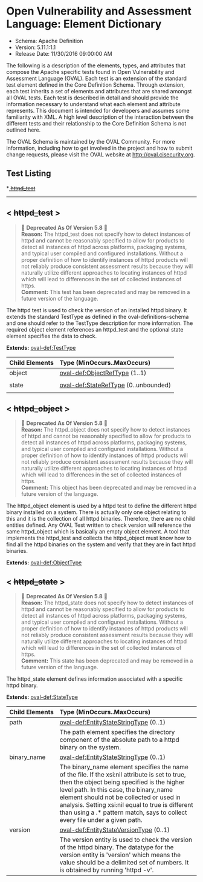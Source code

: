 # Open Vulnerability and Assessment Language: Element Dictionary

* Schema: Apache Definition  
* Version: 5.11.1:1.1  
* Release Date: 11/30/2016 09:00:00 AM

The following is a description of the elements, types, and attributes that compose the Apache specific tests found in Open Vulnerability and Assessment Language (OVAL). Each test is an extension of the standard test element defined in the Core Definition Schema. Through extension, each test inherits a set of elements and attributes that are shared amongst all OVAL tests. Each test is described in detail and should provide the information necessary to understand what each element and attribute represents. This document is intended for developers and assumes some familiarity with XML. A high level description of the interaction between the different tests and their relationship to the Core Definition Schema is not outlined here.

The OVAL Schema is maintained by the OVAL Community. For more information, including how to get involved in the project and how to submit change requests, please visit the OVAL website at http://oval.cisecurity.org.

## Test Listing

 *[ ~~httpd_test~~ ](#httpd_test)  
  
______________
  
## <a name="httpd_test"></a><  ~~httpd_test~~  >

> :small_red_triangle: **Deprecated As Of Version 5.8** :small_red_triangle: <br />**Reason:** The httpd_test does not specify how to detect instances of httpd and cannot be reasonably specified to allow for products to detect all instances of httpd across platforms, packaging systems, and typical user compiled and configured installations. Without a proper definition of how to identify instances of httpd products will not reliably produce consistent assessment results because they will naturally utilize different approaches to locating instances of httpd which will lead to differences in the set of collected instances of https.<br />**Comment:** This test has been deprecated and may be removed in a future version of the language.<br />

The httpd test is used to check the version of an installed httpd binary. It extends the standard TestType as defined in the oval-definitions-schema and one should refer to the TestType description for more information. The required object element references an httpd_test and the optional state element specifies the data to check.

**Extends:** [oval-def:TestType](oval-definitions-schema.md#TestType) 

| Child Elements | Type (MinOccurs..MaxOccurs) |  
|:-------------- |:--------------------------- |  
| object | [oval-def:ObjectRefType](oval-definitions-schema.md#ObjectRefType)  (1..1) |  
|||  
| state | [oval-def:StateRefType](oval-definitions-schema.md#StateRefType)  (0..unbounded) |  
|||  
  
## <a name="httpd_object"></a><  ~~httpd_object~~  >

> :small_red_triangle: **Deprecated As Of Version 5.8** :small_red_triangle: <br />**Reason:** The httpd_object does not specify how to detect instances of httpd and cannot be reasonably specified to allow for products to detect all instances of httpd across platforms, packaging systems, and typical user compiled and configured installations. Without a proper definition of how to identify instances of httpd products will not reliably produce consistent assessment results because they will naturally utilize different approaches to locating instances of httpd which will lead to differences in the set of collected instances of https.<br />**Comment:** This object has been deprecated and may be removed in a future version of the language.<br />

The httpd_object element is used by a httpd test to define the different httpd binary installed on a system. There is actually only one object relating to this and it is the collection of all httpd binaries. Therefore, there are no child entities defined. Any OVAL Test written to check version will reference the same httpd_object which is basically an empty object element. A tool that implements the httpd_test and collects the httpd_object must know how to find all the httpd binaries on the system and verify that they are in fact httpd binaries.

**Extends:** [oval-def:ObjectType](oval-definitions-schema.md#ObjectType) 

## <a name="httpd_state"></a><  ~~httpd_state~~  >

> :small_red_triangle: **Deprecated As Of Version 5.8** :small_red_triangle: <br />**Reason:** The httpd_state does not specify how to detect instances of httpd and cannot be reasonably specified to allow for products to detect all instances of httpd across platforms, packaging systems, and typical user compiled and configured installations. Without a proper definition of how to identify instances of httpd products will not reliably produce consistent assessment results because they will naturally utilize different approaches to locating instances of httpd which will lead to differences in the set of collected instances of https.<br />**Comment:** This state has been deprecated and may be removed in a future version of the language.<br />

The httpd_state element defines information associated with a specific httpd binary.

**Extends:** [oval-def:StateType](oval-definitions-schema.md#StateType) 

| Child Elements | Type (MinOccurs..MaxOccurs) |  
|:-------------- |:--------------------------- |  
| path | [oval-def:EntityStateStringType](oval-definitions-schema.md#EntityStateStringType)  (0..1) |  
||<div>The path element specifies the directory component of the absolute path to a httpd binary on the system.</div>|  
| binary_name | [oval-def:EntityStateStringType](oval-definitions-schema.md#EntityStateStringType)  (0..1) |  
||<div>The binary_name element specifies the name of the file. If the xsi:nil attribute is set to true, then the object being specified is the higher level path. In this case, the binary_name element should not be collected or used in analysis. Setting xsi:nil equal to true is different than using a .* pattern match, says to collect every file under a given path.</div>|  
| version | [oval-def:EntityStateVersionType](oval-definitions-schema.md#EntityStateVersionType)  (0..1) |  
||<div>The version entity is used to check the version of the httpd binary. The datatype for the version entity is 'version' which means the value should be a delimited set of numbers. It is obtained by running 'httpd -v'.</div>|  
  
